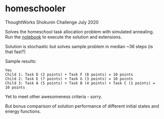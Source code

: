 # homeschooler
ThoughtWorks Shokunin Challenge July 2020

Solves the homeschool task allocation problem with simulated annealing. Run the [notebook](https://github.com/safetydave/homeschooler/blob/main/homeschooler.ipynb) to execute the solution and extensions.

Solution is stochastic but solves sample problem in median ~36 steps (is that fast?)

Sample results:

```
Yes
Child 1: Task D (2 points) + Task F (8 points) = 10 points
Child 2: Task E (7 points) + Task G (3 points) = 10 points
Child 3: Task A (5 points) + Task B (4 points) + Task C (1 points) = 10 points
```

Yet to meet other awesomeness criteria - sorry.

But bonus comparison of solution performance of different initial states and energy functions.
